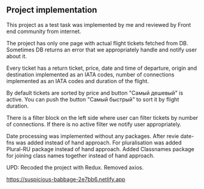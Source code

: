 ## Project implementation

This project as a test task was implemented by me and reviewed by Front end community from internet. 

The project has only one page with actual flight tickets fetched from DB. Sometimes DB returns an error that we appropriately handle and notify user about it.

Every ticket has a return ticket, price, date and time of departure, origin and destination implemented as an IATA codes, number of connections implemented as an IATA codes and duration of the flight.

By default tickets are sorted by price and button "Самый дешевый" is active. You can push the button "Самый быстрый" to sort it by flight duration.

There is a filter block on the left side where user can filter tickets by number of connections. If there is no active filter we notify user appropriately.

Date processing was implemented without any packages. After revie date-fns was added instead of hand approach.
For pluralisation was added Plural-RU package instead of hand approach.
Added Classnames package for joining class names together instead of hand approach.

UPD: Recoded the project with Redux. Removed axios.

https://suspicious-babbage-2e7bb6.netlify.app
